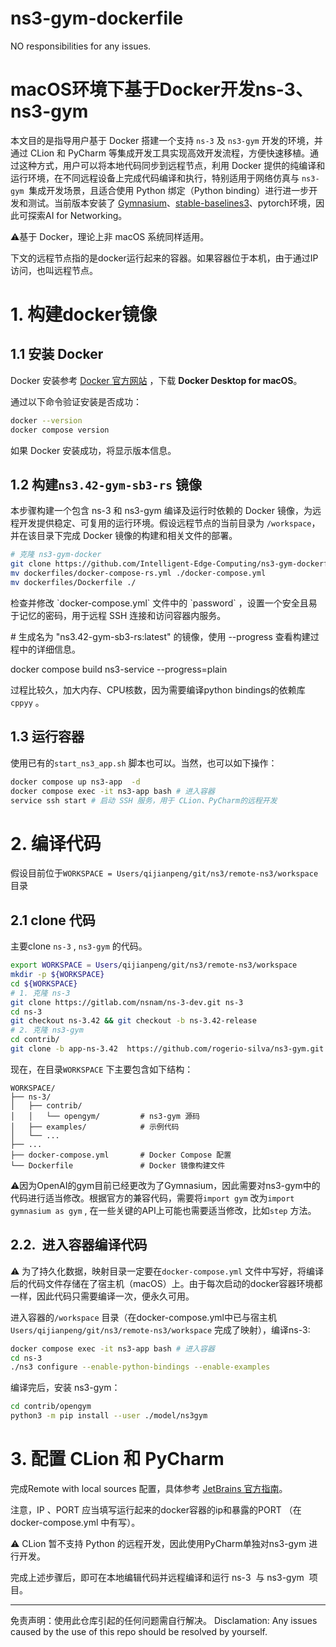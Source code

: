 # ns3-gym-dockerfile
NO responsibilities for any issues.

# macOS环境下基于Docker开发ns-3、ns3-gym

本文目的是指导用户基于 Docker 搭建一个支持 `ns-3` 及 `ns3-gym` 开发的环境，并通过 CLion 和 PyCharm 等集成开发工具实现高效开发流程，方便快速移植。通过这种方式，用户可以将本地代码同步到远程节点，利用 Docker 提供的纯编译和运行环境，在不同远程设备上完成代码编译和执行，特别适用于网络仿真与 `ns3-gym`  集成开发场景，且适合使用 Python 绑定（Python binding）进行进一步开发和测试。当前版本安装了 [Gymnasium](https://github.com/Farama-Foundation/Gymnasium)、[stable-baselines3](https://stable-baselines3.readthedocs.io/en/master/)、pytorch环境，因此可探索AI for Networking。

⚠️基于 Docker，理论上非 macOS 系统同样适用。

下文的远程节点指的是docker运行起来的容器。如果容器位于本机，由于通过IP访问，也叫远程节点。

# 1. 构建docker镜像

## 1.1 安装 Docker

Docker 安装参考 [Docker 官方网站](https://www.docker.com/products/docker-desktop/) ，下载 **Docker Desktop for macOS**。

通过以下命令验证安装是否成功：

```bash
docker --version
docker compose version
```

如果 Docker 安装成功，将显示版本信息。

## 1.2 构建`ns3.42-gym-sb3-rs` 镜像

本步骤构建一个包含 ns-3 和 ns3-gym 编译及运行时依赖的 Docker 镜像，为远程开发提供稳定、可复用的运行环境。假设远程节点的当前目录为 `/workspace`，并在该目录下完成 Docker 镜像的构建和相关文件的部署。

```bash
# 克隆 ns3-gym-docker
git clone https://github.com/Intelligent-Edge-Computing/ns3-gym-dockerfile.git ./dockerfiles
mv dockerfiles/docker-compose-rs.yml ./docker-compose.yml
mv dockerfiles/Dockerfile ./
```

检查并修改 \`docker-compose.yml\` 文件中的 \`password\` ，设置一个安全且易于记忆的密码，用于远程 SSH 连接和访问容器内服务。

\# 生成名为 "ns3.42-gym-sb3-rs\:latest" 的镜像，使用 --progress 查看构建过程中的详细信息。

docker compose build ns3-service --progress=plain

过程比较久，加大内存、CPU核数，因为需要编译python bindings的依赖库`cppyy` 。

## 1.3 运行容器

使用已有的`start_ns3_app.sh` 脚本也可以。当然，也可以如下操作：
```bash
docker compose up ns3-app  -d
docker compose exec -it ns3-app bash # 进入容器
service ssh start # 启动 SSH 服务，用于 CLion、PyCharm的远程开发
```

# 2. 编译代码

假设目前位于`WORKSPACE = Users/qijianpeng/git/ns3/remote-ns3/workspace` 目录

## 2.1 clone 代码

主要clone `ns-3` , `ns3-gym` 的代码。

```bash
export WORKSPACE = Users/qijianpeng/git/ns3/remote-ns3/workspace
mkdir -p ${WORKSPACE}
cd ${WORKSPACE}
# 1. 克隆 ns-3
git clone https://gitlab.com/nsnam/ns-3-dev.git ns-3
cd ns-3
git checkout ns-3.42 && git checkout -b ns-3.42-release
# 2. 克隆 ns3-gym
cd contrib/
git clone -b app-ns-3.42  https://github.com/rogerio-silva/ns3-gym.git ./opengym
```

现在，在目录`WORKSPACE` 下主要包含如下结构：

```
WORKSPACE/
├── ns-3/
│   ├── contrib/             
│   │   └── opengym/         # ns3-gym 源码
│   ├── examples/            # 示例代码
│   └── ...
├── ...
├── docker-compose.yml       # Docker Compose 配置
└── Dockerfile               # Docker 镜像构建文件
```

⚠️因为OpenAI的gym目前已经更改为了Gymnasium，因此需要对ns3-gym中的代码进行适当修改。根据官方的兼容代码，需要将`import gym` 改为`import gymnasium as gym` , 在一些关键的API上可能也需要适当修改，比如`step` 方法。

## 2.2.  进入容器编译代码

⚠️ 为了持久化数据，映射目录一定要在`docker-compose.yml` 文件中写好，将编译后的代码文件存储在了宿主机（macOS）上。由于每次启动的docker容器环境都一样，因此代码只需要编译一次，便永久可用。

进入容器的`/workspace` 目录（在docker-compose.yml中已与宿主机`Users/qijianpeng/git/ns3/remote-ns3/workspace` 完成了映射），编译ns-3:

```bash
docker compose exec -it ns3-app bash # 进入容器
cd ns-3
./ns3 configure --enable-python-bindings --enable-examples
```

编译完后，安装 ns3-gym：

```bash
cd contrib/opengym
python3 -m pip install --user ./model/ns3gym
```

# 3. 配置 CLion 和 PyCharm

完成Remote with local sources 配置，具体参考 [JetBrains 官方指南](https://www.jetbrains.com/help/clion/remote-projects-support.html#deployment-entry)。

注意，IP 、PORT 应当填写运行起来的docker容器的ip和暴露的PORT （在docker-compose.yml 中有写）。

⚠️ CLion 暂不支持 Python 的远程开发，因此使用PyCharm单独对ns3-gym 进行开发。

完成上述步骤后，即可在本地编辑代码并远程编译和运行 ns-3  与 ns3-gym  项目。

---
免责声明：使用此仓库引起的任何问题需自行解决。
Disclamation: Any issues caused by the use of this repo should be resolved by yourself.
